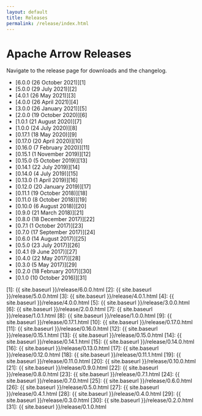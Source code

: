 ```yaml
---
layout: default
title: Releases
permalink: /release/index.html
---
```

<!--
{% comment %}
Licensed to the Apache Software Foundation (ASF) under one or more
contributor license agreements.  See the NOTICE file distributed with
this work for additional information regarding copyright ownership.
The ASF licenses this file to you under the Apache License, Version 2.0
(the "License"); you may not use this file except in compliance with
the License.  You may obtain a copy of the License at

http://www.apache.org/licenses/LICENSE-2.0

Unless required by applicable law or agreed to in writing, software
distributed under the License is distributed on an "AS IS" BASIS,
WITHOUT WARRANTIES OR CONDITIONS OF ANY KIND, either express or implied.
See the License for the specific language governing permissions and
limitations under the License.
{% endcomment %}
-->

# Apache Arrow Releases

Navigate to the release page for downloads and the changelog.

* [6.0.0 (26 October 2021)][1]
* [5.0.0 (29 July 2021)][2]
* [4.0.1 (26 May 2021)][3]
* [4.0.0 (26 April 2021)][4]
* [3.0.0 (26 January 2021)][5]
* [2.0.0 (19 October 2020)][6]
* [1.0.1 (21 August 2020)][7]
* [1.0.0 (24 July 2020)][8]
* [0.17.1 (18 May 2020)][9]
* [0.17.0 (20 April 2020)][10]
* [0.16.0 (7 February 2020)][11]
* [0.15.1 (1 November 2019)][12]
* [0.15.0 (5 October 2019)][13]
* [0.14.1 (22 July 2019)][14]
* [0.14.0 (4 July 2019)][15]
* [0.13.0 (1 April 2019)][16]
* [0.12.0 (20 January 2019)][17]
* [0.11.1 (19 October 2018)][18]
* [0.11.0 (8 October 2018)][19]
* [0.10.0 (6 August 2018)][20]
* [0.9.0 (21 March 2018)][21]
* [0.8.0 (18 December 2017)][22]
* [0.7.1 (1 October 2017)][23]
* [0.7.0 (17 September 2017)][24]
* [0.6.0 (14 August 2017)][25]
* [0.5.0 (23 July 2017)][26]
* [0.4.1 (9 June 2017)][27]
* [0.4.0 (22 May 2017)][28]
* [0.3.0 (5 May 2017)][29]
* [0.2.0 (18 February 2017)][30]
* [0.1.0 (10 October 2016)][31]

[1]: {{ site.baseurl }}/release/6.0.0.html
[2]: {{ site.baseurl }}/release/5.0.0.html
[3]: {{ site.baseurl }}/release/4.0.1.html
[4]: {{ site.baseurl }}/release/4.0.0.html
[5]: {{ site.baseurl }}/release/3.0.0.html
[6]: {{ site.baseurl }}/release/2.0.0.html
[7]: {{ site.baseurl }}/release/1.0.1.html
[8]: {{ site.baseurl }}/release/1.0.0.html
[9]: {{ site.baseurl }}/release/0.17.1.html
[10]: {{ site.baseurl }}/release/0.17.0.html
[11]: {{ site.baseurl }}/release/0.16.0.html
[12]: {{ site.baseurl }}/release/0.15.1.html
[13]: {{ site.baseurl }}/release/0.15.0.html
[14]: {{ site.baseurl }}/release/0.14.1.html
[15]: {{ site.baseurl }}/release/0.14.0.html
[16]: {{ site.baseurl }}/release/0.13.0.html
[17]: {{ site.baseurl }}/release/0.12.0.html
[18]: {{ site.baseurl }}/release/0.11.1.html
[19]: {{ site.baseurl }}/release/0.11.0.html
[20]: {{ site.baseurl }}/release/0.10.0.html
[21]: {{ site.baseurl }}/release/0.9.0.html
[22]: {{ site.baseurl }}/release/0.8.0.html
[23]: {{ site.baseurl }}/release/0.7.1.html
[24]: {{ site.baseurl }}/release/0.7.0.html
[25]: {{ site.baseurl }}/release/0.6.0.html
[26]: {{ site.baseurl }}/release/0.5.0.html
[27]: {{ site.baseurl }}/release/0.4.1.html
[28]: {{ site.baseurl }}/release/0.4.0.html
[29]: {{ site.baseurl }}/release/0.3.0.html
[30]: {{ site.baseurl }}/release/0.2.0.html
[31]: {{ site.baseurl }}/release/0.1.0.html

